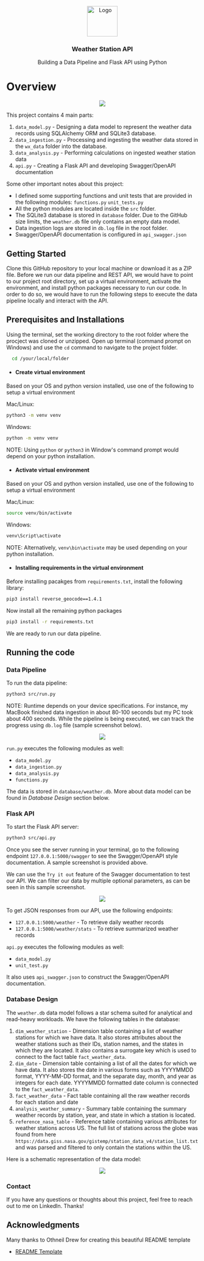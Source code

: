 <!-- PROJECT LOGO -->
<br />
<div align="center">
  <a>
    <img src="images/icon.png" alt="Logo" width="80" height="80">
  </a>

  <h3 align="center">Weather Station API</h3>

  <p align="center">
    Building a Data Pipeline and Flask API using Python
  </p>
</div>

# Overview

<p align="center">
    <img src="images/api_swagger.png">
</p>

This project contains 4 main parts:
1. `data_model.py` - Designing a data model to represent the weather data records using SQLAlchemy ORM and SQLite3 database.
2. `data_ingestion.py` - Processing and ingesting the weather data stored in the `wx_data` folder into the database.
3. `data_analysis.py` - Performing calculations on ingested weather station data
4. `api.py` - Creating a Flask API and developing Swagger/OpenAPI documentation

Some other important notes about this project:
* I defined some supporting functions and unit tests that are provided in the following modules:
`functions.py` `unit_tests.py`
* All the python modules are located inside the `src` folder.
* The SQLite3 database is stored in `database` folder. Due to the GitHub size limits, the `weather.db` file only contains an empty data model.
* Data ingestion logs are stored in `db.log` file in the root folder.
* Swagger/OpenAPI documentation is configured in `api_swagger.json`

## Getting Started

Clone this GitHub repository to your local machine or download it as a ZIP file. Before we run our data pipeline and REST API, we would have to point to our project root directory, set up a virtual environment, activate the environment, and install python packages necessary to run our code. In order to do so, we would have to run the following steps to execute the data pipeline locally and interact with the API.

## Prerequisites and Installations 

Using the terminal, set the working directory to the root folder where the procject was cloned or unzipped. Open up terminal (command prompt on Windows) and use the `cd` command to navigate to the project folder.
```sh
  cd /your/local/folder
```
* #### Create virtual environment

Based on your OS and python version installed, use one of the following to setup a virtual environment
 
Mac/Linux:
```sh
python3 -m venv venv
```
Windows:
```sh
python -m venv venv
```
NOTE: Using `python` or `python3` in Window's command prompt would depend on your python installation.

* #### Activate virtual environment

Based on your OS and python version installed, use one of the following to setup a virtual environment

Mac/Linux: 
```sh
source venv/bin/activate
```
Windows:
```sh
venv\Script\activate
```
NOTE: Alternatively, `venv\bin\activate` may be used depending on your python installation.

* #### Installing requirements in the virtual environment
Before installing pacakges from `requirements.txt`, install the following library:
```sh
pip3 install reverse_geocode==1.4.1
```

Now install all the remaining python packages
```sh
pip3 install -r requirements.txt
```
We are ready to run our data pipeline.

## Running the code

### Data Pipeline

To run the data pipeline:
```sh
python3 src/run.py
```
NOTE: Runtime depends on your device specifications. For instance, my MacBook finished data ingestion in about 80-100 seconds but my PC took about 400 seconds. While the pipeline is being executed, we can track the progress using `db.log` file (sample screenshot below).

<p align="center">
    <img src="images/logs.png">
</p>

`run.py` executes the following modules as well:
* `data_model.py`
* `data_ingestion.py`
* `data_analysis.py`
* `functions.py`

The data is stored in `database/weather.db`. More about data model can be found in *Database Design* section below.

### Flask API

To start the Flask API server:
```sh
python3 src/api.py
```

Once you see the server running in your terminal, go to the following endpoint `127.0.0.1:5000/swagger` to see the Swagger/OpenAPI style documentation. A sample screenshot is provided above.

We can use the `Try it out` feature of the Swagger documentation to test our API. We can filter our data by multiple optional parameters, as can be seen in this sample screenshot.

<p align="center">
    <img src="images/api_swagger1.png">
</p>

To get JSON responses from our API, use the following endpoints:
* `127.0.0.1:5000/weather` - To retrieve daily weather records
* `127.0.0.1:5000/weather/stats` - To retrieve summarized weather records


`api.py` executes the following modules as well:
* `data_model.py`
* `unit_test.py`

It also uses `api_swagger.json` to construct the Swagger/OpenAPI documentation.

### Database Design

The `weather.db` data model follows a star schema suited for analytical and read-heavy workloads. We have the following tables in the database:
1. `dim_weather_station` -  Dimension table containing a list of weather stations for which we have data. It also stores attributes about the weather stations such as their IDs, station names, and the states in which they are located. It also contains a surrogate key which is used to connect to the fact table `fact_weather_data`.
2. `dim_date` - Dimension table containing a list of all the dates for which we have data. It also stores the date in various forms such as YYYYMMDD format, YYYY-MM-DD format, and the separate day, month, and year as integers for each date. YYYYMMDD formatted date column is connected to the `fact_weather_data`.
3. `fact_weather_data` - Fact table containing all the raw weather records for each station and date
4. `analysis_weather_summary` - Summary table containing the summary weather records by station, year, and state in which a station is located.
5. `reference_nasa_table` - Reference table containing various attributes for weather stations across US. The full list of stations across the globe was found from here `https://data.giss.nasa.gov/gistemp/station_data_v4/station_list.txt` and was parsed and filtered to only contain the stations within the US.

Here is a schematic representation of the data model:

<p align="center">
    <img src="images/data_model.png">
</p>

### Contact

If you have any questions or thoughts about this project, feel free to reach out to me on LinkedIn. Thanks!

<!-- ACKNOWLEDGMENTS -->
## Acknowledgments

Many thanks to Othneil Drew for creating this beautiful README template

* [README Template](https://github.com/othneildrew/Best-README-Template)
